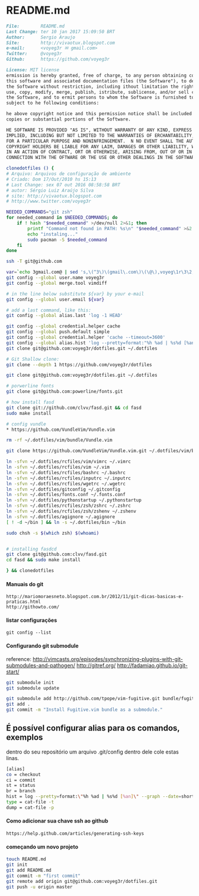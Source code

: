 # README.md

``` markdown
File:		 README.md
Last Change: ter 10 jan 2017 15:09:50 BRT
Author:		 Sergio Araujo
Site:		 http://vivaotux.blogspot.com
e-mail:      <voyeg3r ✉ gmail.com>
Twitter:	 @voyeg3r
Github:      https://github.com/voyeg3r
```

``` markdown
License: MIT license
ermission is hereby granted, free of charge, to any person obtaining copy of
this software and associated documentation files (the Software"), to deal in
the Software without restriction, including ithout limitation the rights to
use, copy, modify, merge, publish, istribute, sublicense, and/or sell copies of
the Software, and to ermit persons to whom the Software is furnished to do so,
subject to he following conditions:

he above copyright notice and this permission notice shall be included n all
copies or substantial portions of the Software.

HE SOFTWARE IS PROVIDED "AS IS", WITHOUT WARRANTY OF ANY KIND, EXPRESS R
IMPLIED, INCLUDING BUT NOT LIMITED TO THE WARRANTIES OF ERCHANTABILITY, FITNESS
FOR A PARTICULAR PURPOSE AND NONINFRINGEMENT.  N NO EVENT SHALL THE AUTHORS OR
COPYRIGHT HOLDERS BE LIABLE FOR ANY LAIM, DAMAGES OR OTHER LIABILITY, WHETHER
IN AN ACTION OF CONTRACT, ORT OR OTHERWISE, ARISING FROM, OUT OF OR IN
CONNECTION WITH THE OFTWARE OR THE USE OR OTHER DEALINGS IN THE SOFTWARE.
```


```bash
clonedotfiles () {
# Arquivo: Arquivos de configuração de ambiente
# Criado: Dom 17/Out/2010 hs 15:13
# Last Change: sex 07 out 2016 08:58:58 BRT
# autor: Sérgio Luiz Araújo Silva
# site: http://vivaotux.blogspot.com
# http://www.twitter.com/voyeg3r

NEEDED_COMMANDS="git zsh"
for needed_command in $NEEDED_COMMANDS; do
    if ! hash "$needed_command" >/dev/null 2>&1; then
        printf "Command not found in PATH: %s\n" "$needed_command" >&2
        echo "instaling..."
        sudo pacman -S $needed_command
    fi
done

ssh -T git@github.com

var=`echo 3gmail.com@ | sed 's,\(^3\)\(gmail\.com\)\(\@\),voyeg\1r\3\2,g'`
git config --global user.name voyeg3r
git config --global merge.tool vimdiff

# in the line below substitute ${var} by your e-mail
git config --global user.email ${var}

# add a last command, like this:
git config --global alias.last 'log -1 HEAD'

git config --global credential.helper cache
git config --global push.default simple
git config --global credential.helper 'cache --timeout=3600'
git config --global alias.hist 'log --pretty=format:"%h %ad | %s%d [%an]" --graph --date=short'
git clone git@github.com:voyeg3r/dotfiles.git ~/.dotfiles

# Git Shallow clone:
git clone --depth 1 https://github.com/voyeg3r/dotfiles

git clone git@github.com:voyeg3r/dotfiles.git ~/.dotfiles

# porwerline fonts
git clone git@github.com:powerline/fonts.git

# how install fasd
git clone git://github.com/clvv/fasd.git && cd fasd
sudo make install

# config vundle
* https://github.com/VundleVim/Vundle.vim

rm -rf ~/.dotfiles/vim/bundle/Vundle.vim

git clone https://github.com/VundleVim/Vundle.vim.git ~/.dotfiles/vim/bundle/Vundle.vim

ln -sfvn ~/.dotfiles/rcfiles/vim/vimrc ~/.vimrc
ln -sfvn ~/.dotfiles/rcfiles/vim ~/.vim
ln -sfvn ~/.dotfiles/rcfiles/bashrc ~/.bashrc
ln -sfvn ~/.dotfiles/rcfiles/inputrc ~/.inputrc
ln -sfvn ~/.dotfiles/rcfiles/wgetrc ~/.wgetrc
ln -sfvn ~/.dotfiles/gitconfig ~/.gitconfig
ln -sfvn ~/.dotfiles/fonts.conf ~/.fonts.conf
ln -sfvn ~/.dotfiles/pythonstartup ~/.pythonstartup
ln -sfvn ~/.dotfiles/rcfiles/zsh/zshrc ~/.zshrc
ln -sfvn ~/.dotfiles/rcfiles/zsh/zshenv ~/.zshenv
ln -sfvn ~/.dotfiles/agignore ~/.agignore
[ ! -d ~/bin ] && ln -s ~/.dotfiles/bin ~/bin

sudo chsh -s $(which zsh) $(whoami)


# installing fasdcd
git clone git@github.com:clvv/fasd.git
cd fasd && sudo make install

} && clonedotfiles
```

#### Manuais do git

	http://mariomoraesneto.blogspot.com.br/2012/11/git-dicas-basicas-e-praticas.html
	http://githowto.com/

#### listar configurações

	git config --list

#### Configurando git submodule

reference: http://vimcasts.org/episodes/synchronizing-plugins-with-git-submodules-and-pathogen/
http://gitref.org/
http://fadamiao.github.io/git-start/

``` sh
git submodule init
git submodule update

git submodule add http://github.com/tpope/vim-fugitive.git bundle/fugitive
git add .
git commit -m "Install Fugitive.vim bundle as a submodule."
```

## É possível configurar alias para os comandos, exemplos


dentro do seu repositório um arquivo .git/config
dentro dele cole estas linas.

```bash
[alias]
co = checkout
ci = commit
st = status
br = branch
hist = log --pretty=format:\"%h %ad | %s%d [%an]\" --graph --date=short
type = cat-file -t
dump = cat-file -p
```

#### Como adicionar sua chave ssh ao github


	https://help.github.com/articles/generating-ssh-keys

####  começando um novo projeto

```sh
touch README.md
git init
git add README.md
git commit -m "first commit"
git remote add origin git@github.com:voyeg3r/dotfiles.git
git push -u origin master
```
